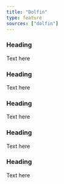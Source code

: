 ```yaml
---
title: "Dolfin"
type: feature
sources: ["dolfin"]
---
```


<!-- meta -->
### Heading
Text here

<!-- meta -->
### Heading
Text here

<!-- meta -->
### Heading
Text here

<!-- meta -->
### Heading
Text here

<!-- meta -->
### Heading
Text here
